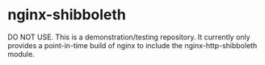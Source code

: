 # nginx-shibboleth

DO NOT USE. This is a demonstration/testing repository. It currently only
provides a point-in-time build of nginx to include the nginx-http-shibboleth
module.
